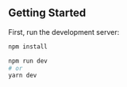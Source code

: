 ## Getting Started

First, run the development server:

```bash
npm install
```

```bash
npm run dev
# or
yarn dev
```
